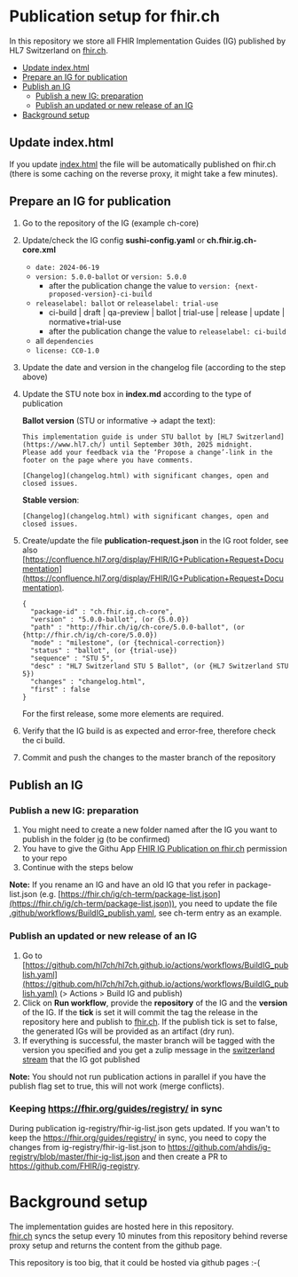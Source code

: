 # Publication setup for fhir.ch
In this repository we store all FHIR Implementation Guides (IG) published by HL7 Switzerland on [fhir.ch](https://fhir.ch).

- [Update index.html](#update-indexhtml)
- [Prepare an IG for publication](#prepare-an-ig-for-publication)
- [Publish an IG](#publish-an-ig)
   - [Publish a new IG: preparation](#publish-a-new-ig-preparation)
   - [Publish an updated or new release of an IG](#publish-an-updated-or-new-release-of-an-ig)
- [Background setup](#background-setup)


## Update index.html
If you update [index.html](https://github.com/hl7ch/hl7ch.github.io/blob/main/index.html) the file will be automatically published on fhir.ch (there is some caching on the reverse proxy, it might take a few minutes).

## Prepare an IG for publication
1. Go to the repository of the IG (example ch-core)
2. Update/check the IG config **sushi-config.yaml** or **ch.fhir.ig.ch-core.xml**   
   - `date: 2024-06-19`   
   - `version: 5.0.0-ballot` or `version: 5.0.0`    
      - after the publication change the value to `version: {next-proposed-version}-ci-build`   
   - `releaselabel: ballot` or `releaselabel: trial-use` 
      - ci-build | draft | qa-preview | ballot | trial-use | release | update | normative+trial-use  
      - after the publication change the value to `releaselabel: ci-build`   
   - all `dependencies`   
   - `license: CC0-1.0`   
3. Update the date and version in the changelog file (according to the step above)
4. Update the STU note box in **index.md** according to the type of publication   

   **Ballot version** (STU or informative -> adapt the text):   
   ```
   This implementation guide is under STU ballot by [HL7 Switzerland](https://www.hl7.ch/) until September 30th, 2025 midnight.   
   Please add your feedback via the ‘Propose a change’-link in the footer on the page where you have comments.

   [Changelog](changelog.html) with significant changes, open and closed issues.
   ```

   **Stable version**:
   ```
   [Changelog](changelog.html) with significant changes, open and closed issues.
   ```
5. Create/update the file **publication-request.json** in the IG root folder, see also [https://confluence.hl7.org/display/FHIR/IG+Publication+Request+Documentation](https://confluence.hl7.org/display/FHIR/IG+Publication+Request+Documentation).
   ```
   {
     "package-id" : "ch.fhir.ig.ch-core",
     "version" : "5.0.0-ballot", (or {5.0.0})
     "path" : "http://fhir.ch/ig/ch-core/5.0.0-ballot", (or {http://fhir.ch/ig/ch-core/5.0.0})
     "mode" : "milestone", (or {technical-correction})
     "status" : "ballot", (or {trial-use})
     "sequence" : "STU 5",
     "desc" : "HL7 Switzerland STU 5 Ballot", (or {HL7 Switzerland STU 5})
     "changes" : "changelog.html",
     "first" : false
   }
   ```
   For the first release, some more elements are required.
6. Verify that the IG build is as expected and error-free, therefore check the ci build.
7. Commit and push the changes to the master branch of the repository   
   
## Publish an IG

### Publish a new IG: preparation
1. You might need to create a new folder named after the IG you want to publish in the folder [ig](https://github.com/hl7ch/hl7ch.github.io/tree/main/ig) (to be confirmed)
2. You have to give the Githu App [FHIR IG Publication on fhir.ch](https://github.com/organizations/hl7ch/settings/installations) permission to your repo  
3. Continue with the steps below

**Note:** If you rename an IG and have an old IG that you refer in package-list.json (e.g. [https://fhir.ch/ig/ch-term/package-list.json](https://fhir.ch/ig/ch-term/package-list.json)), you need to update the file [.github/workflows/BuildIG_publish.yaml](https://github.com/hl7ch/hl7ch.github.io/.github/workflows/BuildIG_publish.yaml), see ch-term entry as an example. 
 
### Publish an updated or new release of an IG 
1. Go to [https://github.com/hl7ch/hl7ch.github.io/actions/workflows/BuildIG_publish.yaml](https://github.com/hl7ch/hl7ch.github.io/actions/workflows/BuildIG_publish.yaml) (> Actions > Build IG and publish)
2. Click on **Run workflow**, provide the **repository** of the IG and the **version** of the IG. If the **tick** is set it will commit the tag the release in the repository here and publish to [fhir.ch](https://fhir.ch). If the publish tick is set to false, the generated IGs will be provided as an artifact (dry run).  
3. If everything is successful, the master branch will be tagged with the version you specified and you get a zulip message in the [switzerland stream](https://chat.fhir.org/#narrow/stream/214781-switzerland/topic/fhir.2Ech.3A.20new.20FHIR.20Implementation.20Guide.20published) that the IG got published

**Note:** You should not run publication actions in parallel if you have the publish flag set to true, this will not work (merge conflicts).

### Keeping https://fhir.org/guides/registry/ in sync

During publication ig-registry/fhir-ig-list.json gets updated. If you wan't to keep the https://fhir.org/guides/registry/ in sync, you need to copy the changes from ig-registry/fhir-ig-list.json to https://github.com/ahdis/ig-registry/blob/master/fhir-ig-list.json and then create a PR to https://github.com/FHIR/ig-registry.

# Background setup
The implementation guides are hosted here in this repository.   
[fhir.ch](https://fhir.ch) syncs the setup every 10 minutes from this repository behind reverse proxy setup and returns the content from the github page.

This repository is too big, that it could be hosted via github pages :-(
